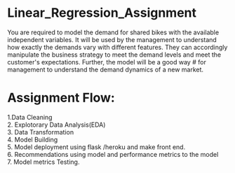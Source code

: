 # Linear_Regression_Assignment

You are required to model the demand for shared bikes with the available independent variables. It will be used by the management to understand how exactly the demands vary with different features. They can accordingly manipulate the business strategy to meet the demand levels and meet the customer's expectations. Further, the model will be a good way # for management to understand the demand dynamics of a new market. 


# Assignment Flow:
1.Data Cleaning
<br /> 2. Explotorary Data Analysis(EDA)
<br /> 3. Data Transformation
<br /> 4. Model Building
<br /> 5. Model deployment using flask /heroku and make front end.
<br /> 6. Recommendations using model and performance metrics to the model
<br /> 7. Model metrics Testing.


